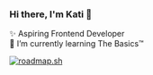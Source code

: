 ### Hi there, I'm Kati 👋

✨ Aspiring Frontend Developer
<br>
🌱 I’m currently learning The Basics™

<a href="https://roadmap.sh"><img src="https://api.roadmap.sh/v1-badge/tall/65a6b2ef8240aa21a4a671ed?variant=dark&roadmaps=frontend%2Cjavascript" alt="roadmap.sh"/></a>
